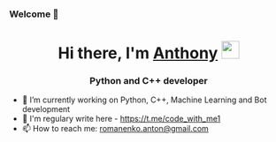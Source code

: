 ### Welcome 👋
<h1 align="center">Hi there, I'm <a href="https://t.me/code_with_me1" target="_blank">Anthony</a> 
<img src="https://github.com/blackcater/blackcater/raw/main/images/Hi.gif" height="32"/></h1>
<h3 align="center">Python and C++ developer</h3>

- 🔭 I’m currently working on Python, C++, Machine Learning and Bot development 
- 💬 I'm regulary write here - https://t.me/code_with_me1
- 📫 How to reach me: romanenko.anton@gmail.com

<!--
**AnthonyRom12/AnthonyRom12** is a ✨ _special_ ✨ repository because its `README.md` (this file) appears on your GitHub profile.

Here are some ideas to get you started:

- 🔭 I’m currently working on Python, C++, Machine Learning and Bot development 
- 💬 I'm regulary write here - https://t.me/code_with_me1
- 📫 How to reach me: romanenko.anton@gmail.com


